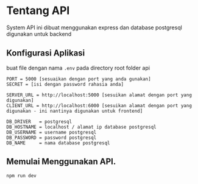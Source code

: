 # Tentang API
System API ini dibuat menggunakan express dan database postgresql digunakan untuk backend


## Konfigurasi Aplikasi
buat file dengan nama `.env` pada directory root folder api


```
PORT = 5000 [sesuaikan dengan port yang anda gunakan]
SECRET = [isi dengan password rahasia anda]

SERVER_URL = http://localhost:5000 [sesuikan alamat dengan port yang digunakan]
CLIENT_URL = http://localhost:6000 [sesuikan alamat dengan port yang digunakan - ini nantinya digunakan untuk frontend]

DB_DRIVER   = postgresql
DB_HOSTNAME = localhost / alamat ip database postgresql
DB_USERNAME = username postgresql
DB_PASSWORD = password postgresql
DB_NAME     = nama database postgresql
```

## Memulai Menggunakan API.

```
npm run dev
```

